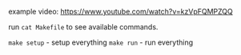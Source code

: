 example video: https://www.youtube.com/watch?v=kzVpFQMPZQQ

run `cat Makefile` to see available commands.

`make setup` - setup everything
`make run` - run everything
